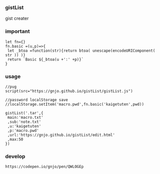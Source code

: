 ### gistList
gist creater

### important
```
let fn={}
fn.basic =(u,p)=>{
 let _btoa =function(str){return btoa( unescape(encodeURIComponent( str )) )}
 return `Basic ${_btoa(u +':' +p)}`
}
```
### usage
```
//pug
script(src="https://gnjo.github.io/gistList/gistList.js")
```
```
//password localStorage save
//localStorage.setItem('macro.pwd',fn.basic('kaigetuten',pwd))

gistList('.tar',{
 main:'macro.txt'
 ,sub:'note.txt'
 ,u:'kaigetuten'
 ,p:'macro.pwd'
 ,url:'https://gnjo.github.io/gistList/edit.html'
 ,max:50
})
```

### develop
```
https://codepen.io/gnjo/pen/QWLOGEp
```
